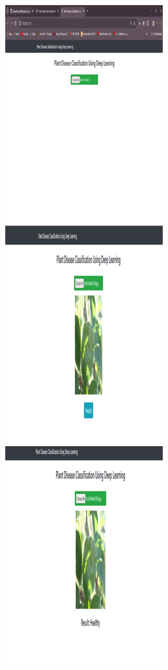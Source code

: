 <img src="https://github.com/Nayankumar4986/plant_disease_detection/blob/main/img%201.png " width="2000" height="700" alt="Image Description">
<img src="https://github.com/Nayankumar4986/plant_disease_detection/blob/main/img%202.png " width="2000" height="700" alt="Image Description">
<img src="https://github.com/Nayankumar4986/plant_disease_detection/blob/main/img%203.png" width="2000" height="700" alt="Image Description">
